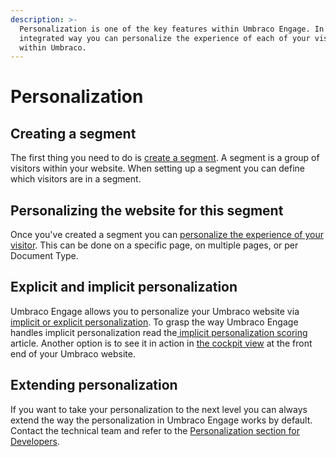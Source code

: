 ```yaml
---
description: >-
  Personalization is one of the key features within Umbraco Engage. In a fully
  integrated way you can personalize the experience of each of your visitors
  within Umbraco.
---
```


# Personalization

## Creating a segment

The first thing you need to do is [create a segment](creating-a-segment.md). A segment is a group of visitors within your website. When setting up a segment you can define which visitors are in a segment.

## Personalizing the website for this segment

Once you've created a segment you can [personalize the experience of your visitor](setting-up-personalization.md). This can be done on a specific page, on multiple pages, or per Document Type.

## Explicit and implicit personalization

Umbraco Engage allows you to personalize your Umbraco website via [implicit or explicit personalization](implicit-and-explicit-personalization/). To grasp the way Umbraco Engage handles implicit personalization read the[ implicit personalization scoring](implicit-and-explicit-personalization/implicit-personalization-scoring-explained.md) article. Another option is to see it in action in [the cockpit view](cockpit-insights.md) at the front end of your Umbraco website.

## Extending personalization

If you want to take your personalization to the next level you can always extend the way the personalization in Umbraco Engage works by default. Contact the technical team and refer to the [Personalization section for Developers](../../developers/personalization/).
